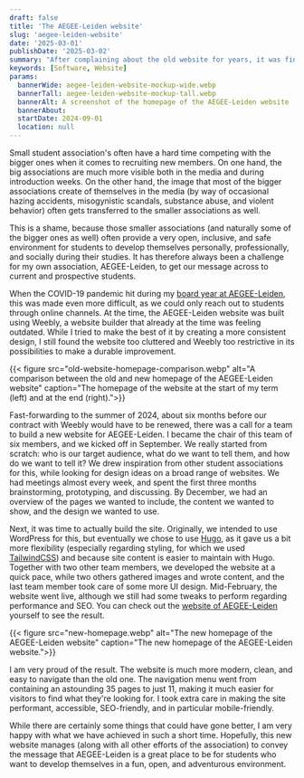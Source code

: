 ```yaml
---
draft: false
title: 'The AEGEE-Leiden website'
slug: 'aegee-leiden-website'
date: '2025-03-01'
publishDate: '2025-03-02'
summary: "After complaining about the old website for years, it was finally time to build a new one."
keywords: [Software, Website]
params:
  bannerWide: aegee-leiden-website-mockup-wide.webp
  bannerTall: aegee-leiden-website-mockup-tall.webp
  bannerAlt: A screenshot of the homepage of the AEGEE-Leiden website
  bannerAbout:
  startDate: 2024-09-01
  location: null
---
```


Small student association's often have a hard time competing with the bigger ones when it comes to recruiting new members. On one hand, the big associations are much more visible both in the media and during introduction weeks. On the other hand, the image that most of the bigger associations create of themselves in the media (by way of occasional hazing accidents, misogynistic scandals, substance abuse, and violent behavior) often gets transferred to the smaller associations as well.

This is a shame, because those smaller associations (and naturally some of the bigger ones as well) often provide a very open, inclusive, and safe environment for students to develop themselves personally, professionally, and socially during their studies. It has therefore always been a challenge for my own association, AEGEE-Leiden, to get our message across to current and prospective students. 

When the COVID-19 pandemic hit during my [board year at AEGEE-Leiden](/career/board-year-at-aegee), this was made even more difficult, as we could only reach out to students through online channels. At the time, the AEGEE-Leiden website was built using Weebly, a website builder that already at the time was feeling outdated. While I tried to make the best of it by creating a more consistent design, I still found the website too cluttered and Weebly too restrictive in its possibilities to make a durable improvement.

{{< figure src="old-website-homepage-comparison.webp" alt="A comparison between the old and new homepage of the AEGEE-Leiden website" caption="The homepage of the website at the start of my term (left) and at the end (right).">}}

Fast-forwarding to the summer of 2024, about six months before our contract with Weebly would have to be renewed, there was a call for a team to build a new website for AEGEE-Leiden. I became the chair of this team of six members, and we kicked off in September. We really started from scratch: who is our target audience, what do we want to tell them, and how do we want to tell it? We drew inspiration from other student associations for this, while looking for design ideas on a broad range of websites. We had meetings almost every week, and spent the first three months brainstorming, prototyping, and discussing. By December, we had an overview of the pages we wanted to include, the content we wanted to show, and the design we wanted to use.

Next, it was time to actually build the site. Originally, we intended to use WordPress for this, but eventually we chose to use [Hugo](https://gohugo.io/), as it gave us a bit more flexibility (especially regarding styling, for which we used [TailwindCSS](https://tailwindcss.com/)) and because site content is easier to maintain with Hugo. Together with two other team members, we developed the website at a quick pace, while two others gathered images and wrote content, and the last team member took care of some more UI design. Mid-February, the website went live, although we still had some tweaks to perform regarding performance and SEO. You can check out the [website of AEGEE-Leiden](https://www.aegee-leiden.nl/ "Website of student association AEGEE-Leiden") yourself to see the result.

{{< figure src="new-homepage.webp" alt="The new homepage of the AEGEE-Leiden website" caption="The new homepage of the AEGEE-Leiden website.">}}

I am very proud of the result. The website is much more modern, clean, and easy to navigate than the old one. The navigation menu went from containing an astounding 35 pages to just 11, making it much easier for visitors to find what they're looking for. I took extra care in making the site performant, accessible, SEO-friendly, and in particular mobile-friendly.

While there are certainly some things that could have gone better, I am very happy with what we have achieved in such a short time. Hopefully, this new website manages (along with all other efforts of the association) to convey the message that AEGEE-Leiden is a great place to be for students who want to develop themselves in a fun, open, and adventurous environment. 